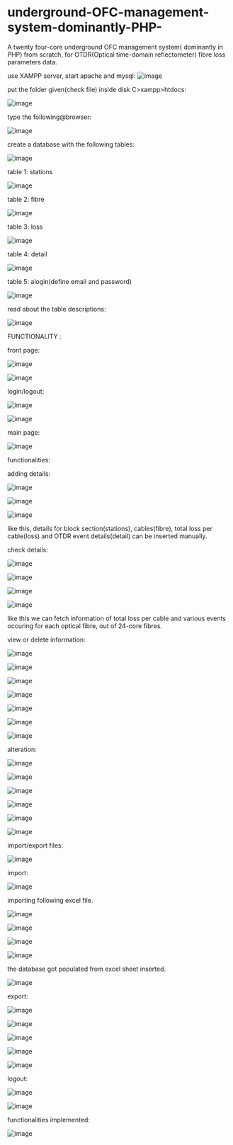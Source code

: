 # underground-OFC-management-system-dominantly-PHP-
A twenty four-core underground OFC management system( dominantly in PHP) from scratch, for OTDR(Optical time-domain reflectometer) fibre loss parameters data.

use XAMPP server, start apache and mysql:
![image](https://user-images.githubusercontent.com/75139237/126043936-aa28b5e1-ecb6-4b0c-ae7a-be42a22bcbe9.png)

put the folder given(check file) inside disk C>xampp>htdocs:

![image](https://user-images.githubusercontent.com/75139237/126044042-9d101f7c-90ea-41c7-b63f-eebdfc7dc4d5.png)

type the following@browser:

![image](https://user-images.githubusercontent.com/75139237/126044104-f6a1396d-6a33-4728-8909-844dbc91e559.png)

create a database with the following tables:

![image](https://user-images.githubusercontent.com/75139237/126044283-1daf9848-294c-4b83-aca6-33a9a655ef23.png)

table 1: stations

![image](https://user-images.githubusercontent.com/75139237/126044313-4f1acf92-723a-408c-9382-2c93d6da16b9.png)

table 2: fibre

![image](https://user-images.githubusercontent.com/75139237/126044342-8cb4bbb5-0613-4b17-b959-2a56e1857f90.png)

table 3: loss

![image](https://user-images.githubusercontent.com/75139237/126044365-d89bebb7-cb53-4a44-8da4-703b5e996396.png)

table 4: detail

![image](https://user-images.githubusercontent.com/75139237/126044377-e0379919-3318-4c0d-945b-1d953db6d312.png)

table 5: alogin(define email and password)

![image](https://user-images.githubusercontent.com/75139237/126044473-f0f4257f-58b7-4b2f-8885-72e1e6287ddd.png)

read about the table descriptions:

![image](https://user-images.githubusercontent.com/75139237/126044421-61064deb-1bbc-4148-8a18-0a306285b02e.png)

FUNCTIONALITY :

front page:

![image](https://user-images.githubusercontent.com/75139237/126044564-27786178-80e1-434a-99dc-f483092b75d3.png)

![image](https://user-images.githubusercontent.com/75139237/126044608-7abed41b-33ad-4efc-950c-8f4b44f059a8.png)

login/logout:

![image](https://user-images.githubusercontent.com/75139237/126044673-e89eda79-329a-4acc-89ce-4b62f9512b90.png)

![image](https://user-images.githubusercontent.com/75139237/126044804-827b3989-a60c-4d2c-9b62-27b35b957ec5.png)

main page:

![image](https://user-images.githubusercontent.com/75139237/126044885-dc824c32-0fd6-4e38-b75d-bf262b0fb08b.png)

functionalities:

adding details:

![image](https://user-images.githubusercontent.com/75139237/126044907-62a873b6-45a8-427f-be1c-bdf6813feb5b.png)

![image](https://user-images.githubusercontent.com/75139237/126044926-3fcd7f08-fa28-416d-b1ac-33e8c97ec201.png)

![image](https://user-images.githubusercontent.com/75139237/126044956-a9e381e4-117d-4d86-9d4c-48eb0e08f9ee.png)

like this, details for block section(stations), cables(fibre), total loss per cable(loss) and OTDR event details(detail) can be inserted manually.

check details:

![image](https://user-images.githubusercontent.com/75139237/126045001-b9b0473b-9254-4c9c-96a4-b6742124d316.png)

![image](https://user-images.githubusercontent.com/75139237/126045010-f12fd8a3-1d82-435d-84de-4307de8ca2c2.png)

![image](https://user-images.githubusercontent.com/75139237/126045026-719533b9-67bb-47d2-a3b2-d38fdd518c1b.png)

![image](https://user-images.githubusercontent.com/75139237/126045044-3d27875b-476d-45e6-99e1-2c21885746a9.png)

like this we can fetch information of total loss per cable and various events occuring for each optical fibre, out of 24-core fibres.

view or delete information:

![image](https://user-images.githubusercontent.com/75139237/126045100-e9e9969c-b482-496e-998d-021d12379d63.png)

![image](https://user-images.githubusercontent.com/75139237/126045147-2a1a3616-77f0-4ad4-a933-161957bd4d33.png)

![image](https://user-images.githubusercontent.com/75139237/126045162-f685bfe4-1ed4-4db3-abbd-64faf9f87eab.png)

![image](https://user-images.githubusercontent.com/75139237/126045207-074a0d88-a9d6-4abd-a5d7-456b284cfa0b.png)

![image](https://user-images.githubusercontent.com/75139237/126045251-179485c0-8e47-421e-b83f-4c424e7f36b7.png)

![image](https://user-images.githubusercontent.com/75139237/126045264-7d1e079f-539e-4150-9d4c-26f24fc75c73.png)

![image](https://user-images.githubusercontent.com/75139237/126045277-1d805ffb-9f48-402e-a3fe-b3b0d45e88bf.png)

alteration:

![image](https://user-images.githubusercontent.com/75139237/126045299-bf2d7b7c-85cc-49af-b483-01f3a4f02b6f.png)

![image](https://user-images.githubusercontent.com/75139237/126045309-dd9ab8f5-d33b-4051-9448-a07770128d27.png)

![image](https://user-images.githubusercontent.com/75139237/126045317-b6455038-78fe-4291-9b29-1a4fdae20551.png)

![image](https://user-images.githubusercontent.com/75139237/126045336-73c3149c-8078-44a8-8c9f-91d00f74f67c.png)

![image](https://user-images.githubusercontent.com/75139237/126045343-f8eda578-f7c5-4c7d-8a1e-d4bb0b7c0ffb.png)

![image](https://user-images.githubusercontent.com/75139237/126045374-3bebbe2d-6329-4ef2-8f3d-5d043dd357dd.png)

import/export files:

![image](https://user-images.githubusercontent.com/75139237/126045391-30fd065b-e231-453b-b00f-cdedf873ac9e.png)

import:

![image](https://user-images.githubusercontent.com/75139237/126045406-3f65eed0-c607-4274-96b7-beece2ca9821.png)

importing following excel file.

![image](https://user-images.githubusercontent.com/75139237/126045418-6601c5e6-522a-44b2-96be-7f3e5990cd46.png)

![image](https://user-images.githubusercontent.com/75139237/126045434-92d88a69-c8c2-446e-9626-d6bb0a407b85.png)

![image](https://user-images.githubusercontent.com/75139237/126045483-69d61d4e-da1e-47ee-9018-c81ceb70174b.png)

![image](https://user-images.githubusercontent.com/75139237/126045494-a65ed73c-7b70-427c-9381-3693b82c78f9.png)

the database got populated from excel sheet inserted.

![image](https://user-images.githubusercontent.com/75139237/126045522-18fbcfb6-d0d8-468d-bab8-0771f1ad73d2.png)

export:

![image](https://user-images.githubusercontent.com/75139237/126045542-e15aba5f-636f-4989-9129-e5246deef456.png)

![image](https://user-images.githubusercontent.com/75139237/126045553-46a1e41c-51e6-4ef6-8b3e-0d2e573ea79e.png)

![image](https://user-images.githubusercontent.com/75139237/126045565-c5d4c776-2672-4be9-bd0d-09338ba0aa82.png)

![image](https://user-images.githubusercontent.com/75139237/126045592-1f66d648-befe-4206-9060-ecde6141abf4.png)

![image](https://user-images.githubusercontent.com/75139237/126045600-a04d1914-12aa-4267-aae5-6122543a2fd3.png)

logout:

![image](https://user-images.githubusercontent.com/75139237/126045607-63ebd48d-3430-4d5b-b1a6-0894c6f119ac.png)

![image](https://user-images.githubusercontent.com/75139237/126045619-5fb5db36-020a-4164-98dc-0c635e2a9c73.png)

functionalities implemented:

![image](https://user-images.githubusercontent.com/75139237/126045648-0116fa57-ee7f-4914-86ef-59eabb91f8b8.png)









